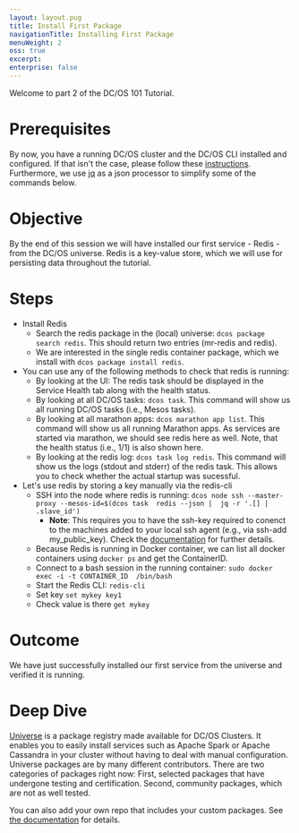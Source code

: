 ```yaml
---
layout: layout.pug
title: Install First Package
navigationTitle: Installing First Package
menuWeight: 2
oss: true
excerpt:
enterprise: false
---
```


Welcome to part 2 of the DC/OS 101 Tutorial.

# Prerequisites
By now, you have a running DC/OS cluster and the DC/OS CLI installed and configured. If that isn't the case, please follow these [instructions](/docs/1.8/usage/tutorials/dcos-101/cli/).
Furthermore, we use [jq](https://stedolan.github.io/jq/) as a json processor to simplify some of the commands below.

# Objective
By the end of this session we will have installed our first service - Redis - from the DC/OS universe. Redis is a key-value store, which we will use for persisting data throughout the tutorial.

# Steps
  * Install Redis
      * Search the redis package in the (local) universe: `dcos package search redis`. This should return two entries (mr-redis and redis).
      * We are interested in the single redis container package, which we install with `dcos package install redis`.
  * You can use any of the following methods to check that redis is running:
      * By looking at the UI: The redis task should be displayed in the Service Health tab along with the health status.
      * By looking at all DC/OS tasks: `dcos task`. This command will show us all running DC/OS tasks (i.e., Mesos tasks).
      * By looking at all marathon apps: `dcos marathon app list`. This command will show us all running Marathon apps. As services are started via marathon, we should see redis here as well. Note, that the health status (i.e., 1/1) is also shown here.
      * By looking at the redis log: `dcos task log redis`. This command will show us the logs (stdout and stderr) of the redis task. This allows you to check whether the actual startup was sucessful.
  * Let's use redis by storing a key manually via the redis-cli
      * SSH into the node where redis is running: `dcos node ssh --master-proxy --mesos-id=$(dcos task  redis --json |  jq -r '.[] | .slave_id')`
        * **Note**: This requires you to have the ssh-key required to conenct to the machines added to your local ssh agent (e.g., via ssh-add my_public_key). Check the [documentation](/docs/1.8/administration/access-node/sshcluster/) for further details.
      * Because Redis is running in Docker container, we can list all docker containers using `docker ps` and get the ContainerID.
      * Connect to a bash session in the running container: `sudo docker exec -i -t CONTAINER_ID  /bin/bash`
      * Start the Redis CLI: `redis-cli`
      * Set key `set mykey key1`
      * Check value is there `get mykey`

# Outcome
  We have just successfully installed our first service from the universe and verified it is running.

# Deep Dive
  [Universe](https://github.com/mesosphere/universe) is a package registry made available for DC/OS Clusters.
  It enables you to easily install services such as Apache Spark or Apache Cassandra in your cluster without having to deal with manual configuration. Universe packages are by many different contributors. There are two categories of packages right now:
  First, selected packages that have undergone testing and certification. Second, community packages, which are not as well tested.

  You can also add your own repo that includes your custom packages. See [the documentation](https://docs.mesosphere.com/docs/1.8/usage/repo/) for details.
